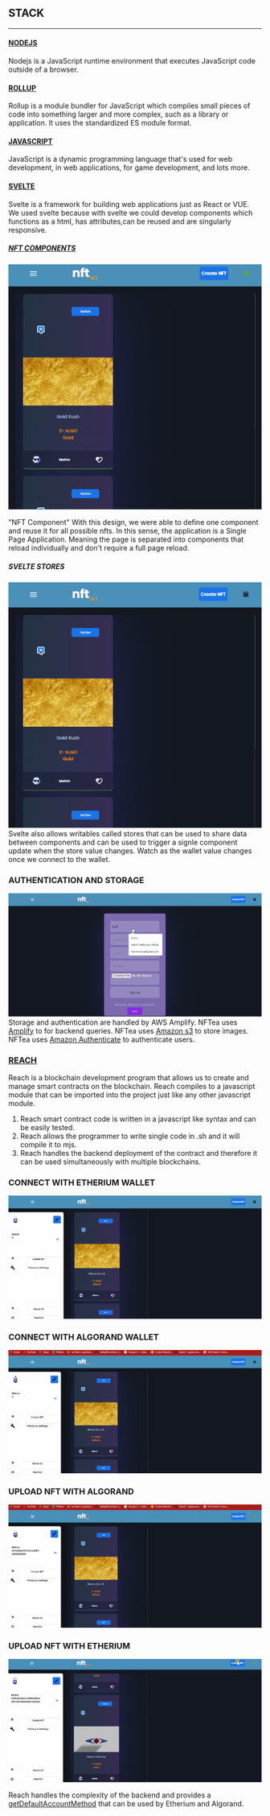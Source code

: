 ## STACK
___
#### [NODEJS](https://nodejs.org/en/)
Nodejs is a JavaScript runtime environment that executes JavaScript code outside of a browser.

#### [ROLLUP](https://www.npmjs.com/package/rollup)
Rollup is a module bundler for JavaScript which compiles small pieces of code into something larger and more complex, such as a library or application. It uses the standardized ES module format.

#### [JAVASCRIPT](https://www.javascript.com/)
JavaScript is a dynamic programming language that's used for web development, in web applications, for game development, and lots more.

#### [SVELTE](https://svelte.dev/)
Svelte is a framework for building web applications just as React or VUE.
We used svelte because with svelte we could develop components which functions as a html, has attributes,can be reused and are singularly responsive.

##### [NFT COMPONENTS](https://github.com/BMscis/reach-tutorial/blob/Nft-Algo/src/Components/)
![](https://github.com/BMscis/reach-tutorial/blob/0c35d7d93ba78fc0291c835fb6419fd749108ab0/src/nftea-assets/assets/article/nftCard.gif)

"NFT Component"
With this design, we were able to define one component and reuse it for all possible nfts.
In this sense, the application is a Single Page Application. Meaning the page is separated into components that reload individually and don't require a full page reload.

##### SVELTE STORES
![](https://github.com/BMscis/reach-tutorial/blob/74d7b3c22f28b8cd7fc3f22e826d8dc4d5a44a85/src/nftea-assets/assets/article/storesDemo.gif)
Svelte also allows writables called stores that can be used to share data between components and can be used to trigger a signle component update when the store value changes.
Watch as the wallet value changes once we connect to the wallet.

### AUTHENTICATION AND STORAGE
![](https://github.com/BMscis/reach-tutorial/blob/f35cfd811f21af7ae05c0ddc05b70a7487425277/src/nftea-assets/assets/article/userSignUp.gif)
Storage and authentication are handled by AWS Amplify.
NFTea uses [Amplify](https://aws.amazon.com/amplify/) to for backend queries.
NFTea uses [Amazon s3](https://aws.amazon.com/s3/) to store images.
NFTea uses [Amazon Authenticate](https://docs.amplify.aws/lib/auth/getting-started/q/platform/js/) to authenticate users.

### [REACH](https://reach.sh/us/faq/)
Reach is a blockchain development program that allows us to create and manage smart contracts on the blockchain.
Reach compiles to a javascript module that can be imported into the project just like any other javascript module.
1. Reach smart contract code is written in a javascript like syntax and can be easily tested.
2. Reach allows the programmer to write single code in .sh and it will compile it to mjs. 
3. Reach handles the backend deployment of the contract and therefore it can be used simultaneously with multiple blockchains.

### CONNECT WITH ETHERIUM WALLET
![](https://github.com/BMscis/reach-tutorial/blob/6c36a8551fb609a29f4db94443e8133886fef034/src/nftea-assets/assets/article/connectToETH.gif)
### CONNECT WITH ALGORAND WALLET
![](https://github.com/BMscis/reach-tutorial/blob/6c36a8551fb609a29f4db94443e8133886fef034/src/nftea-assets/assets/article/connectToAlgo.gif)
### UPLOAD NFT WITH ALGORAND
![](https://github.com/BMscis/reach-tutorial/blob/6c36a8551fb609a29f4db94443e8133886fef034/src/nftea-assets/assets/article/websocketReloadALGO.gif)
### UPLOAD NFT WITH ETHERIUM
![](https://github.com/BMscis/reach-tutorial/blob/6c36a8551fb609a29f4db94443e8133886fef034/src/nftea-assets/assets/article/websocketReloadETH.gif)

Reach handles the complexity of the backend and provides a [getDefaultAccountMethod](https://docs.reach.sh/frontend/#js_stdlib.getDefaultAccount) that can be
used by Etherium and Algorand.

